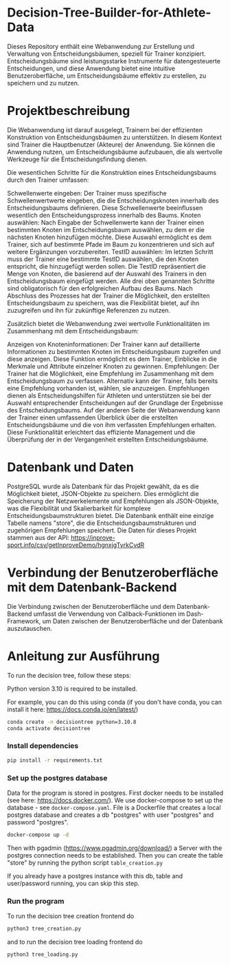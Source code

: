 # Decision-Tree-Builder-for-Athlete-Data

Dieses Repository enthält eine Webanwendung zur Erstellung und Verwaltung von Entscheidungsbäumen, speziell für Trainer konzipiert. Entscheidungsbäume sind leistungsstarke Instrumente für datengesteuerte Entscheidungen, und diese Anwendung bietet eine intuitive Benutzeroberfläche, um Entscheidungsbäume effektiv zu erstellen, zu speichern und zu nutzen.

# Projektbeschreibung
Die Webanwendung ist darauf ausgelegt, Trainern bei der effizienten Konstruktion von Entscheidungsbäumen zu unterstützen. In diesem Kontext sind Trainer die Hauptbenutzer (Akteure) der Anwendung. Sie können die Anwendung nutzen, um Entscheidungsbäume aufzubauen, die als wertvolle Werkzeuge für die Entscheidungsfindung dienen.

Die wesentlichen Schritte für die Konstruktion eines Entscheidungsbaums durch den Trainer umfassen:

Schwellenwerte eingeben: Der Trainer muss spezifische Schwellenwertwerte eingeben, die die Entscheidungsknoten innerhalb des Entscheidungsbaums definieren. Diese Schwellenwerte beeinflussen wesentlich den Entscheidungsprozess innerhalb des Baums.
Knoten auswählen: Nach Eingabe der Schwellenwerte kann der Trainer einen bestimmten Knoten im Entscheidungsbaum auswählen, zu dem er die nächsten Knoten hinzufügen möchte. Diese Auswahl ermöglicht es dem Trainer, sich auf bestimmte Pfade im Baum zu konzentrieren und sich auf weitere Ergänzungen vorzubereiten.
TestID auswählen: Im letzten Schritt muss der Trainer eine bestimmte TestID auswählen, die den Knoten entspricht, die hinzugefügt werden sollen. Die TestID repräsentiert die Menge von Knoten, die basierend auf der Auswahl des Trainers in den Entscheidungsbaum eingefügt werden.
Alle drei oben genannten Schritte sind obligatorisch für den erfolgreichen Aufbau des Baums. Nach Abschluss des Prozesses hat der Trainer die Möglichkeit, den erstellten Entscheidungsbaum zu speichern, was die Flexibilität bietet, auf ihn zuzugreifen und ihn für zukünftige Referenzen zu nutzen.

Zusätzlich bietet die Webanwendung zwei wertvolle Funktionalitäten im Zusammenhang mit dem Entscheidungsbaum:

Anzeigen von Knoteninformationen: Der Trainer kann auf detaillierte Informationen zu bestimmten Knoten im Entscheidungsbaum zugreifen und diese anzeigen. Diese Funktion ermöglicht es dem Trainer, Einblicke in die Merkmale und Attribute einzelner Knoten zu gewinnen.
Empfehlungen: Der Trainer hat die Möglichkeit, eine Empfehlung im Zusammenhang mit dem Entscheidungsbaum zu verfassen. Alternativ kann der Trainer, falls bereits eine Empfehlung vorhanden ist, wählen, sie anzuzeigen. Empfehlungen dienen als Entscheidungshilfen für Athleten und unterstützen sie bei der Auswahl entsprechender Entscheidungen auf der Grundlage der Ergebnisse des Entscheidungsbaums.
Auf der anderen Seite der Webanwendung kann der Trainer einen umfassenden Überblick über die erstellten Entscheidungsbäume und die von ihm verfassten Empfehlungen erhalten. Diese Funktionalität erleichtert das effiziente Management und die Überprüfung der in der Vergangenheit erstellten Entscheidungsbäume.

# Datenbank und Daten
PostgreSQL wurde als Datenbank für das Projekt gewählt, da es die Möglichkeit bietet, JSON-Objekte zu speichern. Dies ermöglicht die Speicherung der Netzwerkelemente und Empfehlungen als JSON-Objekte, was die Flexibilität und Skalierbarkeit für komplexe Entscheidungsbaumstrukturen bietet. Die Datenbank enthält eine einzige Tabelle namens "store", die die Entscheidungsbaumstrukturen und zugehörigen Empfehlungen speichert. Die Daten für dieses Projekt stammen aus der API: https://inprove-sport.info/csv/getInproveDemo/hgnxjgTyrkCvdR

# Verbindung der Benutzeroberfläche mit dem Datenbank-Backend
Die Verbindung zwischen der Benutzeroberfläche und dem Datenbank-Backend umfasst die Verwendung von Callback-Funktionen im Dash-Framework, um Daten zwischen der Benutzeroberfläche und der Datenbank auszutauschen.

# Anleitung zur Ausführung
To run the decision tree, follow these steps:

Python version 3.10 is required to be installed.

For example, you can do this using conda (if you don't have conda, you can install it
here: https://docs.conda.io/en/latest/)

````bash
conda create -n decisiontree python=3.10.8
conda activate decisiontree
````

### Install dependencies

```bash
pip install -r requirements.txt
```

### Set up the postgres database

Data for the program is stored in postgres.
First docker needs to be installed (see here: https://docs.docker.com/). We use docker-compose to set up the database -
see
`docker-compose.yaml`. File is a Dockerfile that creates a local postgres database and creates a db
"postgres" with user "postgres" and password "postgres".

```bash
docker-compose up -d 
```

Then with pgadmin (https://www.pgadmin.org/download/) a Server with the postgres connection needs to be established.
Then you can create the table "store" by running the python script `table_creation.py`

If you already have a postgres instance with this db, table and user/password running,
you can skip this step.

### Run the program

To run the decision tree creation frontend do

````bash
python3 tree_creation.py
````

and to run the decision tree loading frontend do

````bash
python3 tree_loading.py
````
